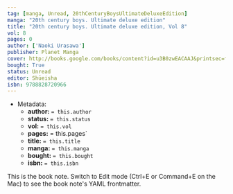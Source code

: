 ```yaml
---
tag: [manga, Unread, 20thCenturyBoysUltimateDeluxeEdition]
manga: "20th century boys. Ultimate deluxe edition"
title: "20th century boys. Ultimate deluxe edition, Vol 8"
vol: 8
pages: 0
author: ['Naoki Urasawa']
publisher: Planet Manga
cover: http://books.google.com/books/content?id=u3B0zwEACAAJ&printsec=frontcover&img=1&zoom=1&source=gbs_api
bought: True
status: Unread
editor: Shūeisha
isbn: 9788828720966
---
```


- Metadata:
    - **author:** `= this.author`
    - **status:** `= this.status`
    - **vol:** `= this.vol`
    - **pages:** = this.pages`
    - **title:** `= this.title`
    - **manga:** `= this.manga`
    - **bought:** `= this.bought`
    - **isbn:** `= this.isbn`


This is the book note. Switch to Edit mode (Ctrl+E or Command+E on the Mac) to see the book note's YAML frontmatter.